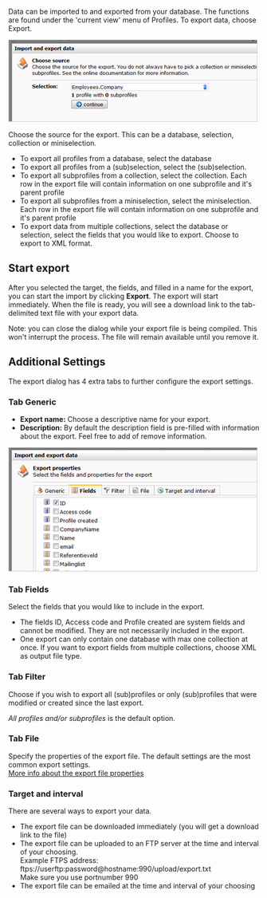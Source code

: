 Data can be imported to and exported from your database. The functions
are found under the 'current view' menu of Profiles. To export data,
choose Export.

![](images/export1.png)

Choose the source for the export. This can be a database, selection,
collection or miniselection.

-   To export all profiles from a database, select the database
-   To export all profiles from a (sub)selection, select the
    (sub)selection.
-   To export all subprofiles from a collection, select the collection.
    Each row in the export file will contain information on one
    subprofile and it's parent profile
-   To export all subprofiles from a miniselection, select the
    miniselection. Each row in the export file will contain information
    on one subprofile and it's parent profile
-   To export data from multiple collections, select the database or
    selection, select the fields that you would like to export. Choose
    to export to XML format.

Start export
------------

After you selected the target, the fields, and filled in a name for the
export, you can start the import by clicking **Export**. The export will
start immediately. When the file is ready, you will see a download link
to the tab-delimited text file with your export data.

Note: you can close the dialog while your export file is being compiled.
This won't interrupt the process. The file will remain available until
you remove it.

Additional Settings
-------------------

The export dialog has 4 extra tabs to further configure the export
settings.

### Tab Generic

-   **Export name:** Choose a descriptive name for your export.
-   **Description:** By default the description field is pre-filled with
    information about the export. Feel free to add of remove
    information.

![](images/export2.png)

### Tab Fields

Select the fields that you would like to include in the export.

-   The fields ID, Access code and Profile created are system fields and
    cannot be modified. They are not necessarily included in the export.
-   One export can only contain one database with max one collection at
    once. If you want to export fields from multiple collections, choose
    XML as output file type.

### Tab Filter

Choose if you wish to export all (sub)profiles or only (sub)profiles
that were modified or created since the last export.

*All profiles and/or subprofiles* is the default option. 

### Tab File

Specify the properties of the export file. The default settings are the
most common export settings. \
 [More info about the export file properties](./additional-options-for-your-export-file.en.md)

### Target and interval

There are several ways to export your data.

-   The export file can be downloaded immediately (you will get a
    download link to the file)
-   The export file can be uploaded to an FTP server at the time and
    interval of your choosing. \
     Example FTPS address:
    ftps://userftp:password@hostname:990/upload/export.txt \
     Make sure you use portnumber 990
-   The export file can be emailed at the time and interval of your
    choosing

